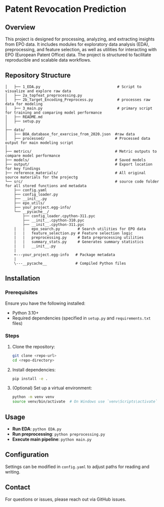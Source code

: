 # Patent Revocation Prediction

## Overview
This project is designed for processing, analyzing, and extracting insights from EPO data. It includes modules for exploratory data analysis (EDA), preprocessing, and feature selection, as well as utilities for interacting with EPO (European Patent Office) data. The project is structured to facilitate reproducible and scalable data workflows.

## Repository Structure
```
│   ├── 1_EDA.py                                   # Script to visualize and explore raw data
│   ├── 2a_topfeat_preprocessing.py            
│   ├── 2b_Target_Encoding_Preprocess.py           # processes raw data for modeling
│   ├── 3_main.py                                  # primary script for training and comparing model performance
│   ├── README.md  
│   ├── setup.py  
│  
├── data/  
│   ├── BOA_database_for_exercise_from_2020.json  #raw data
│   ├── processed/                                # Processed data output for main modeling script
│  
├── metrics/                                      # Metric outputs to compare model performance
├── models/                                       # Saved models 
├── output/                                       # Export location for key findings
├── reference_materials/                          # All original source materials for the projectg
└── src/                                          # source code folder for all stored functions and metadata
    ├── config.yaml  
    ├── config_loader.py  
    ├── __init__.py  
    ├── epo_utils/  
    ├── your_project.egg-info/    
    └── __pycache__/  
        ├── config_loader.cpython-311.pyc  
        ├── __init__.cpython-310.pyc  
        ├── __init__.cpython-311.pyc  
    |   |   epo_search.py        # Search utilities for EPO data
    |   |   feature_selection.py # Feature selection logic
    |   |   preprocessing.py     # Data preprocessing utilities
    |   |   summary_stats.py     # Generates summary statistics
    |   |   __init__.py
    |
    +---your_project.egg-info   # Package metadata
    |
    \---__pycache__             # Compiled Python files
```

## Installation
### Prerequisites
Ensure you have the following installed:
- Python 3.10+
- Required dependencies (specified in `setup.py` and `requirements.txt` files)

### Steps
1. Clone the repository:
   ```sh
   git clone <repo-url>
   cd <repo-directory>
   ```
2. Install dependencies:
   ```sh
   pip install -e .
   ```
3. (Optional) Set up a virtual environment:
   ```sh
   python -m venv venv
   source venv/bin/activate  # On Windows use `venv\Scripts\activate`
   ```

## Usage
- **Run EDA**: `python EDA.py`
- **Run preprocessing**: `python preprocessing.py`
- **Execute main pipeline**: `python main.py`

## Configuration
Settings can be modified in `config.yaml` to adjust paths for reading and writing.

## Contact
For questions or issues, please reach out via GitHub issues.

